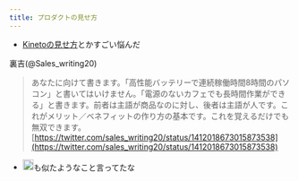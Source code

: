```yaml
---
title: プロダクトの見せ方
---
```


* [Kinetoの見せ方](Kineto%E3%81%AE%E8%A6%8B%E3%81%9B%E6%96%B9.md)とかすごい悩んだ

裏吉(@Sales_writing20)

 > 
 > あなたに向けて書きます。「高性能バッテリーで連続稼働時間8時間のパソコン」と書いてはいけません。「電源のないカフェでも長時間作業ができる」と書きます。前者は主語が商品なのに対し、後者は主語が人です。これがメリット／ベネフィットの作り方の基本です。これを覚えるだけでも無双できます。
 > [https://twitter.com/sales_writing20/status/1412018673015873538](https://twitter.com/sales_writing20/status/1412018673015873538)

* <img src='https://scrapbox.io/api/pages/blu3mo-public/axokxi/icon' alt='axokxi.icon' height="19.5"/>も似たようなこと言ってたな
